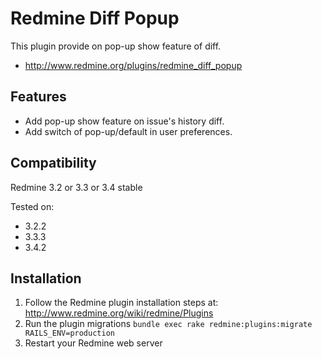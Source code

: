 # Redmine Diff Popup

This plugin provide on pop-up show feature of diff.

* http://www.redmine.org/plugins/redmine_diff_popup

## Features

* Add pop-up show feature on issue's history diff.
* Add switch of pop-up/default in user preferences.

## Compatibility

Redmine 3.2 or 3.3 or 3.4 stable

Tested on:
* 3.2.2
* 3.3.3
* 3.4.2

## Installation

1. Follow the Redmine plugin installation steps at: http://www.redmine.org/wiki/redmine/Plugins
2. Run the plugin migrations `bundle exec rake redmine:plugins:migrate RAILS_ENV=production`
3. Restart your Redmine web server
